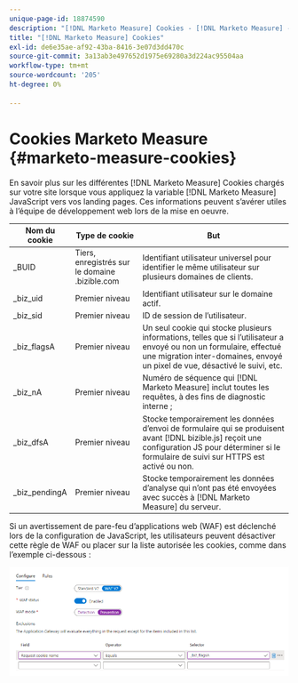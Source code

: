```yaml
---
unique-page-id: 18874590
description: "[!DNL Marketo Measure] Cookies - [!DNL Marketo Measure] - Documentation du produit"
title: "[!DNL Marketo Measure] Cookies"
exl-id: de6e35ae-af92-43ba-8416-3e07d3dd470c
source-git-commit: 3a13ab3e497652d1975e69280a3d224ac95504aa
workflow-type: tm+mt
source-wordcount: '205'
ht-degree: 0%

---
```


# Cookies Marketo Measure {#marketo-measure-cookies}

En savoir plus sur les différentes [!DNL Marketo Measure] Cookies chargés sur votre site lorsque vous appliquez la variable [!DNL Marketo Measure] JavaScript vers vos landing pages. Ces informations peuvent s’avérer utiles à l’équipe de développement web lors de la mise en oeuvre.

| **Nom du cookie** | **Type de cookie** | **But** |
|---|---|---|
| _BUID | Tiers, enregistrés sur le domaine .bizible.com | Identifiant utilisateur universel pour identifier le même utilisateur sur plusieurs domaines de clients. |
| _biz_uid | Premier niveau | Identifiant utilisateur sur le domaine actif. |
| _biz_sid | Premier niveau | ID de session de l’utilisateur. |
| _biz_flagsA | Premier niveau | Un seul cookie qui stocke plusieurs informations, telles que si l’utilisateur a envoyé ou non un formulaire, effectué une migration inter-domaines, envoyé un pixel de vue, désactivé le suivi, etc. |
| _biz_nA | Premier niveau | Numéro de séquence qui [!DNL Marketo Measure] inclut toutes les requêtes, à des fins de diagnostic interne ; |
| _biz_dfsA | Premier niveau | Stocke temporairement les données d’envoi de formulaire qui se produisent avant [!DNL bizible.js] reçoit une configuration JS pour déterminer si le formulaire de suivi sur HTTPS est activé ou non. |
| _biz_pendingA | Premier niveau | Stocke temporairement les données d’analyse qui n’ont pas été envoyées avec succès à [!DNL Marketo Measure] du serveur. |

Si un avertissement de pare-feu d’applications web (WAF) est déclenché lors de la configuration de JavaScript, les utilisateurs peuvent désactiver cette règle de WAF ou placer sur la liste autorisée les cookies, comme dans l’exemple ci-dessous :

![](assets/marketo-measure-cookies-1.png)
